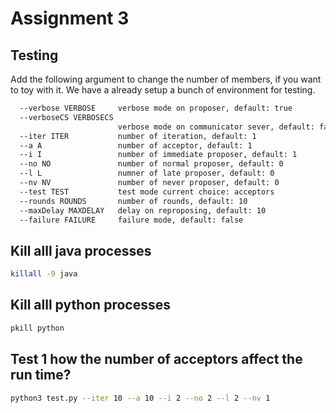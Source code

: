 # Assignment 3

## Testing

Add the following argument to change the number of members, if you want to toy with it. We have a already setup a bunch of environment for testing.

```sh
  --verbose VERBOSE     verbose mode on proposer, default: true
  --verboseCS VERBOSECS
                        verbose mode on communicator sever, default: false
  --iter ITER           number of iteration, default: 1
  --a A                 number of acceptor, default: 1
  --i I                 number of immediate proposer, default: 1
  --no NO               number of normal proposer, default: 0
  --l L                 numner of late proposer, default: 0
  --nv NV               number of never proposer, default: 0
  --test TEST           test mode current choice: acceptors
  --rounds ROUNDS       number of rounds, default: 10
  --maxDelay MAXDELAY   delay on reproposing, default: 10
  --failure FAILURE     failure mode, default: false
```

## Kill alll java processes

```sh
killall -9 java
```

## Kill alll python processes

```sh
pkill python
```

## Test 1 how the number of acceptors affect the run time?

```sh
python3 test.py --iter 10 --a 10 --i 2 --no 2 --l 2 --nv 1
```
